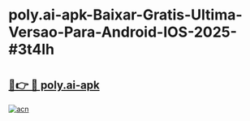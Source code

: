 # poly.ai-apk-Baixar-Gratis-Ultima-Versao-Para-Android-IOS-2025-#3t4lh

# <h2><a href="https://ainizakaria.my?title=poly.ai-apk&ref=25M">🔗👉 🔴 poly.ai-apk</a></h2>

[![acn](https://github.com/user-attachments/assets/0f9c940e-d8b0-45ae-aac7-cd30a18b3e1c)](https://ainizakaria.my?title=poly.ai-apk&ref=25M)

